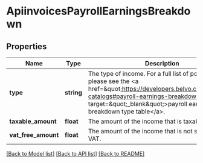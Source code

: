 # ApiinvoicesPayrollEarningsBreakdown

## Properties
Name | Type | Description | Notes
------------ | ------------- | ------------- | -------------
**type** | **string** | The type of income. For a full list of possible values, please see the &lt;a href&#x3D;\&quot;https://developers.belvo.com/docs/sat-catalogs#payroll-earnings-breakdown-type\&quot; target&#x3D;\&quot;_blank\&quot;&gt;payroll earnings breakdown type table&lt;/a&gt;. | [optional] 
**taxable_amount** | **float** | The amount of the income that is taxable. | [optional] 
**vat_free_amount** | **float** | The amount of the income that is not subject to VAT. | [optional] 

[[Back to Model list]](../../README.md#documentation-for-models) [[Back to API list]](../../README.md#documentation-for-api-endpoints) [[Back to README]](../../README.md)

